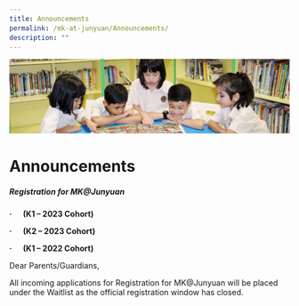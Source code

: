 ```yaml
---
title: Announcements
permalink: /mk-at-junyuan/Announcements/
description: ""
---
```

![](/images/banner.gif)



Announcements
=============

##### Registration for MK@Junyuan 


**·      (K1 – 2023 Cohort)**


**·      (K2 – 2023 Cohort)**


**·      (K1 – 2022 Cohort)**



Dear Parents/Guardians,  

  

All incoming applications for Registration for MK@Junyuan will be placed under the Waitlist as the official registration window has closed.